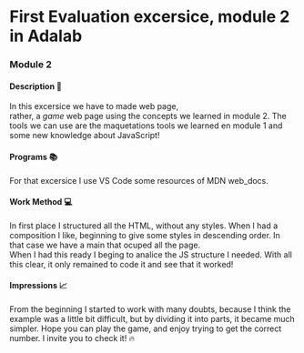 # First Evaluation excersice, module 2 in Adalab

### Module 2

#### Description :page_facing_up:

In this excersice we have to made web page,  
rather, a _game_ web page using the concepts we learned in module 2. The tools we can use are the maquetations tools we learned en module 1 and some new knowledge about JavaScript!

#### Programs :books:

For that excersice I use VS Code some resources of MDN web_docs.

#### Work Method :computer:

In first place I structured all the HTML, without any styles. When I had a composition I like, beginning to give some styles in descending order. In that case we have a main that ocuped all the page.  
When I had this ready I beging to analice the JS structure I needed. With all this clear, it only remained to code it and see that it worked!

#### Impressions :chart_with_upwards_trend:

From the beginning I started to work with many doubts, because I think the example was a little bit difficult, but by dividing it into parts, it became much simpler. Hope you can play the game, and enjoy trying to get the correct number. I invite you to check it! :fire:
